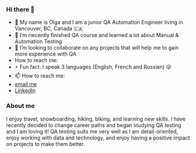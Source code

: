 ### Hi there 👋
- 🔭 My name is Olga and I am a junior QA Automation Engineer living in Vancouver, BC, Canada 🇨🇦
- 🌱 I’m riecently finished QA course and learned a lot about Manual & Automation Testing 
- 👯 I’m looking to collaborate on any projects that will help me to gain more experience with QA
- How to reach me: 
- ⚡ Fun fact: I speak 3 languages (English, French and Russian) 😜
- 📫 How to reach me: 
- [email me](olga.gogoleva.can@gmail.com)
- [LinkedIn](https://www.linkedin.com/in/olga-gogoleva-can/?locale=en_US)

### About me
I enjoy travel, snowboarding, hiking, biking, and learning new skills. I have recently decided to change career paths and began studying QA testing and I am loving it! QA testing suits me very well as I am detail-oriented, enjoy working with data and technology, and enjoy having a positive impact on projects to make them better.
